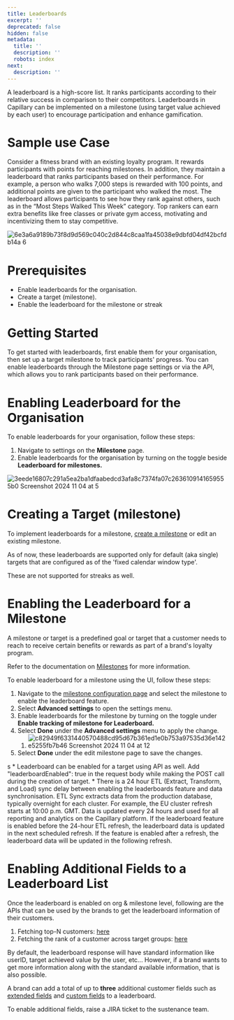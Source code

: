 ```yaml
---
title: Leaderboards
excerpt: ''
deprecated: false
hidden: false
metadata:
  title: ''
  description: ''
  robots: index
next:
  description: ''
---
```

A leaderboard is a high-score list. It ranks participants according to their relative success in comparison to their competitors. Leaderboards in Capillary can be implemented on a milestone (using target value achieved by each user) to encourage participation and enhance gamification. 

# Sample use Case

Consider a fitness brand with an existing loyalty program. It rewards participants with points for reaching milestones. In addition, they maintain a leaderboard that ranks participants based on their performance. For example, a person who walks 7,000 steps is rewarded with 100 points, and additional points are given to the participant who walked the most. The leaderboard allows participants to see how they rank against others, such as in the “Most Steps Walked This Week” category. Top rankers can earn extra benefits like free classes or private gym access, motivating and incentivizing them to stay competitive.

![6e3a6a9189b73f8d9d569c040c2d844c8caa1fa45038e9dbfd04df42bcfdb14a 6](https://files.readme.io/6e3a6a9189b73f8d9d569c040c2d844c8caa1fa45038e9dbfd04df42bcfdb14a-6.png)

# Prerequisites

*   Enable leaderboards for the organisation.  
*   Create a target (milestone).  
*   Enable the leaderboard for the milestone or streak

# Getting Started

To get started with leaderboards, first enable them for your organisation, then set up a target milestone to track participants' progress. You can enable leaderboards through the Milestone page settings or via the API, which allows you to rank participants based on their performance.

# Enabling Leaderboard for the Organisation

To enable leaderboards for your organisation, follow these steps:

1. Navigate to settings on the **Milestone** page.  
2. Enable leaderboards for the organisation by turning on the toggle beside **Leaderboard for milestones.**

![3eede16807c291a5ea2ba1dfaabedcd3afa8c7374fa07c2636109141659555b0 Screenshot 2024 11 04 at 5](https://files.readme.io/3eede16807c291a5ea2ba1dfaabedcd3afa8c7374fa07c2636109141659555b0-Screenshot_2024-11-04_at_5.23.15_PM.png)

# Creating a Target (milestone)

To implement leaderboards for a milestone, [create a milestone](https://docs.capillarytech.com/docs/milestones-new-flow#creating-a-milestone) or edit an existing milestone.

<Note title="Note">
As of now, these leaderboards are supported only for default (aka single) targets that are configured as of the 'fixed calendar window type'.

These are not supported for streaks as well.
</Note>

# Enabling the Leaderboard for a Milestone

A milestone or target is a predefined goal or target that a customer needs to reach to receive certain benefits or rewards as part of a brand's loyalty program.

Refer to the documentation on [Milestones](https://docs.capillarytech.com/docs/milestones-new-flow) for more information. 

To enable leaderboard for a milestone using the UI, follow these steps:

1. Navigate to the [milestone configuration page](https://docs.capillarytech.com/docs/milestones-new-flow#accessing-the-milestone-configuration-page) and select the milestone to enable the leaderboard feature.  
2. Select **Advanced settings** to open the settings menu.  
3. Enable leaderboards for the milestone by turning on the toggle under **Enable tracking of milestone for Leaderboard.**  
4. Select **Done** under the **Advanced settings** menu to apply the change.  
   1. ![c82949f6331440570488cd95d67b361ed1e0b753a97535d36e142e5255fb7b46 Screenshot 2024 11 04 at 12](https://files.readme.io/c82949f6331440570488cd95d67b361ed1e0b753a97535d36e142e5255fb7b46-Screenshot_2024-11-04_at_12.34.57_PM.png)
5. Select **Done** under the edit milestone page to save the changes.

<Note title="Note">
s
* Leaderboard can be enabled for a target using API as well. Add "leaderboardEnabled": true in the request body while making the POST call during the creation of target.
* There is a 24 hour ETL (Extract, Transform, and Load)  sync delay between enabling the leaderboards feature and data synchronisation.  ETL Sync extracts data from the production database, typically overnight for each cluster. For example, the EU cluster refresh starts at 10:00 p.m. GMT. Data is updated every 24 hours and used for all reporting and analytics on the Capillary platform. If the leaderboard feature is enabled before the 24-hour ETL refresh, the leaderboard data is updated in the next scheduled refresh. If the feature is enabled after a refresh, the leaderboard data will be updated in the following refresh.
</Note>

# Enabling Additional Fields to a Leaderboard List

Once the leaderboard is enabled on org & milestone level, following are the APIs that can be used by the brands to get the leaderboard information of their customers.

1. Fetching top-N customers: [here](https://docs.capillarytech.com/reference/get-top-ranked-users)
2. Fetching the rank of a customer across target groups: [here](https://docs.capillarytech.com/reference/get-user-ranks-across-target-groups)

By default, the leaderboard response will have standard information like userID, target achieved value by the user, etc... However, if a brand wants to get more information along with the standard available information, that is also possible. 

A brand can add a total of up to **three** additional customer fields such as [extended fields](https://docs.capillarytech.com/docs/set-up-fields#extended-fields) and [custom fields](https://docs.capillarytech.com/docs/attributes-custom-field) to a leaderboard. 

To enable additional fields, raise a JIRA ticket to the sustenance team.
